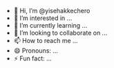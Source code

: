 - 👋 Hi, I’m @yisehakkechero
- 👀 I’m interested in ...
- 🌱 I’m currently learning ...
- 💞️ I’m looking to collaborate on ...
- 📫 How to reach me ...
- 😄 Pronouns: ...
- ⚡ Fun fact: ...

<!---
yisehakkechero/yisehakkechero is a ✨ special ✨ repository because its `README.md` (this file) appears on your GitHub profile.
You can click the Preview link to take a look at your changes.
--->
